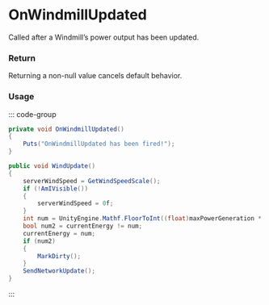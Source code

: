 <Badge type="danger" text="Carbon Compatible"/><Badge type="warning" text="Oxide Compatible"/>
# OnWindmillUpdated
Called after a Windmill’s power output has been updated.
### Return
Returning a non-null value cancels default behavior.

### Usage
::: code-group
```csharp [Example]
private void OnWindmillUpdated()
{
	Puts("OnWindmillUpdated has been fired!");
}
```
```csharp [Source — Assembly-CSharp @ ElectricWindmill]
public void WindUpdate()
{
	serverWindSpeed = GetWindSpeedScale();
	if (!AmIVisible())
	{
		serverWindSpeed = 0f;
	}
	int num = UnityEngine.Mathf.FloorToInt((float)maxPowerGeneration * serverWindSpeed);
	bool num2 = currentEnergy != num;
	currentEnergy = num;
	if (num2)
	{
		MarkDirty();
	}
	SendNetworkUpdate();
}

```
:::
